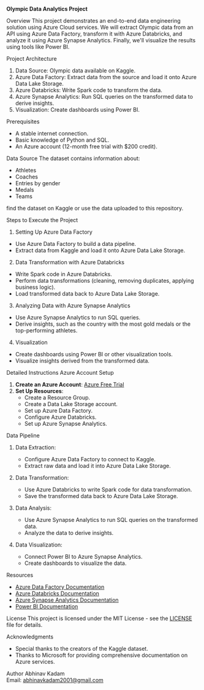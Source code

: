 **Olympic Data Analytics Project**

 Overview
This project demonstrates an end-to-end data engineering solution using Azure Cloud services. We will extract Olympic data from an API using Azure Data Factory, transform it with Azure Databricks, and analyze it using Azure Synapse Analytics. Finally, we'll visualize the results using tools like Power BI.

 Project Architecture
1. Data Source: Olympic data available on Kaggle.
2. Azure Data Factory: Extract data from the source and load it onto Azure Data Lake Storage.
3. Azure Databricks: Write Spark code to transform the data.
4. Azure Synapse Analytics: Run SQL queries on the transformed data to derive insights.
5. Visualization: Create dashboards using Power BI.

Prerequisites
- A stable internet connection.
- Basic knowledge of Python and SQL.
- An Azure account (12-month free trial with $200 credit).

Data Source
The dataset contains information about:
- Athletes
- Coaches
- Entries by gender
- Medals
- Teams

find the dataset on Kaggle or use the data uploaded to this repository.

 Steps to Execute the Project

1. Setting Up Azure Data Factory
- Use Azure Data Factory to build a data pipeline.
- Extract data from Kaggle and load it onto Azure Data Lake Storage.

2. Data Transformation with Azure Databricks
- Write Spark code in Azure Databricks.
- Perform data transformations (cleaning, removing duplicates, applying business logic).
- Load transformed data back to Azure Data Lake Storage.

3. Analyzing Data with Azure Synapse Analytics
- Use Azure Synapse Analytics to run SQL queries.
- Derive insights, such as the country with the most gold medals or the top-performing athletes.

4. Visualization
- Create dashboards using Power BI or other visualization tools.
- Visualize insights derived from the transformed data.

Detailed Instructions
Azure Account Setup
1. **Create an Azure Account**: [Azure Free Trial](https://azure.microsoft.com/en-us/free/)
2. **Set Up Resources**:
    - Create a Resource Group.
    - Create a Data Lake Storage account.
    - Set up Azure Data Factory.
    - Configure Azure Databricks.
    - Set up Azure Synapse Analytics.

Data Pipeline
1. Data Extraction:
    - Configure Azure Data Factory to connect to Kaggle.
    - Extract raw data and load it into Azure Data Lake Storage.

2. Data Transformation:
    - Use Azure Databricks to write Spark code for data transformation.
    - Save the transformed data back to Azure Data Lake Storage.

3. Data Analysis:
    - Use Azure Synapse Analytics to run SQL queries on the transformed data.
    - Analyze the data to derive insights.

4. Data Visualization:
    - Connect Power BI to Azure Synapse Analytics.
    - Create dashboards to visualize the data.

Resources
- [Azure Data Factory Documentation](https://docs.microsoft.com/en-us/azure/data-factory/)
- [Azure Databricks Documentation](https://docs.microsoft.com/en-us/azure/databricks/)
- [Azure Synapse Analytics Documentation](https://docs.microsoft.com/en-us/azure/synapse-analytics/)
- [Power BI Documentation](https://docs.microsoft.com/en-us/power-bi/)

 License
This project is licensed under the MIT License - see the [LICENSE](LICENSE) file for details.

Acknowledgments
- Special thanks to the creators of the Kaggle dataset.
- Thanks to Microsoft for providing comprehensive documentation on Azure services.

 Author
Abhinav Kadam  
Email: [abhinavkadam2001@gmail.com](mailto:abhinavkadam2001@gmail.com)

